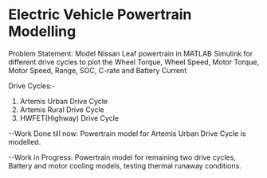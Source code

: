# Electric Vehicle Powertrain Modelling
Problem Statement: Model Nissan Leaf powertrain in MATLAB Simulink for different drive cycles to plot the Wheel Torque, Wheel Speed, Motor Torque, Motor Speed, Range, SOC, C-rate and Battery Current

Drive Cycles:-
1) Artemis Urban Drive Cycle
2) Artemis Rural Drive Cycle
3) HWFET(Highway) Drive Cycle

--Work Done till now: Powertrain model for Artemis Urban Drive Cycle is modelled.

--Work in Progress: Powertrain model for remaining two drive cycles, Battery and motor cooling models, testing thermal runaway conditions.
